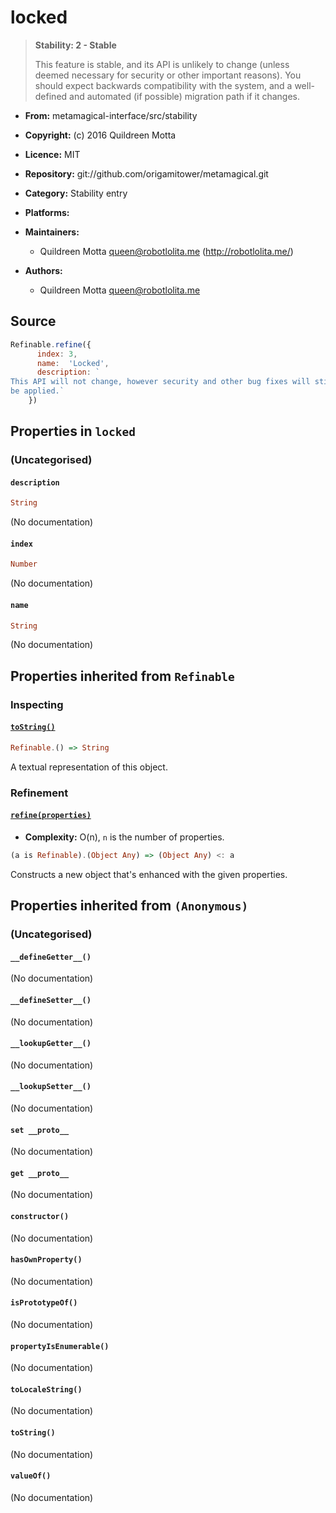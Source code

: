 

# locked





> 
> **Stability: 2 - Stable**
> 
> This feature is stable, and its API is unlikely to change (unless deemed
> necessary for security or other important reasons). You should expect
> backwards compatibility with the system, and a well-defined and automated
> (if possible) migration path if it changes.
> 


  - **From:**
    metamagical-interface/src/stability
  - **Copyright:**
    (c) 2016 Quildreen Motta
  - **Licence:**
    MIT
  - **Repository:**
    git://github.com/origamitower/metamagical.git
  - **Category:**
    Stability entry
  - **Platforms:**
    
  - **Maintainers:**
      - Quildreen Motta <queen@robotlolita.me> (http://robotlolita.me/)
  - **Authors:**
      - Quildreen Motta <queen@robotlolita.me>





## Source


```javascript
Refinable.refine({
      index: 3,
      name:  'Locked',
      description: `
This API will not change, however security and other bug fixes will still
be applied.`
    })
```




## Properties in `locked`




### (Uncategorised)




#### `description`



```haskell
String
```

(No documentation)



#### `index`



```haskell
Number
```

(No documentation)



#### `name`



```haskell
String
```

(No documentation)






## Properties inherited from `Refinable`




### Inspecting




#### [`toString()`](../../../refinable/toString)



```haskell
Refinable.() => String
```

A textual representation of this object.





### Refinement




#### [`refine(properties)`](../../../refinable/refine)

  - **Complexity:**
    O(n), `n` is the number of properties.

```haskell
(a is Refinable).(Object Any) => (Object Any) <: a
```

Constructs a new object that's enhanced with the given properties.






## Properties inherited from `(Anonymous)`




### (Uncategorised)




#### `__defineGetter__()`



(No documentation)



#### `__defineSetter__()`



(No documentation)



#### `__lookupGetter__()`



(No documentation)



#### `__lookupSetter__()`



(No documentation)



#### `set __proto__`



(No documentation)



#### `get __proto__`



(No documentation)



#### `constructor()`



(No documentation)



#### `hasOwnProperty()`



(No documentation)



#### `isPrototypeOf()`



(No documentation)



#### `propertyIsEnumerable()`



(No documentation)



#### `toLocaleString()`



(No documentation)



#### `toString()`



(No documentation)



#### `valueOf()`



(No documentation)








